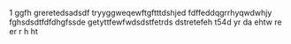 1
ggfh
greretedsadsdf
tryyggweqewftgftttdshjed
fdffeddqgrrhyqwdwhjy
fghsdsdtfdfdhgfssde
getyttfewfwdsdstfetrds
dstretefeh
t54d
yr
da
ehtw
re
er
r
h
ht

